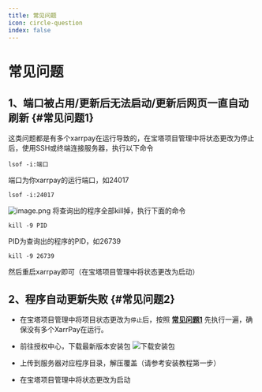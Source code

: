 ```yaml
---
title: 常见问题
icon: circle-question
index: false
---
```

<VPBanner
  title="XarrPay"
  content="点击购买，享受站长优质售后！"
  logo="./logo.svg"
  :actions='[
    {
      text: "购买",
      link:"http://ksy.hg007.cc/goodslist?cid=12",
    },
  ]'
/>

# 常见问题
## 1、端口被占用/更新后无法启动/更新后网页一直自动刷新 {#常见问题1}
这类问题都是有多个xarrpay在运行导致的，在宝塔项目管理中将状态更改为停止后，使用SSH或终端连接服务器，执行以下命令
```shell
lsof -i:端口
```
端口为你xarrpay的运行端口，如24017
```shell
lsof -i:24017
```
![image.png](https://s2.loli.net/2024/07/25/8CSK3c7vXtZ5zVr.png)
将查询出的程序全部kill掉，执行下面的命令
```shell
kill -9 PID
```
PID为查询出的程序的PID，如26739
```shell
kill -9 26739
```
然后重启xarrpay即可（在宝塔项目管理中将状态更改为启动）

## 2、程序自动更新失败 {#常见问题2}

- 在宝塔项目管理中将项目状态更改为`停止`后，按照 [**常见问题1**](#常见问题1) 先执行一遍，确保没有多个XarrPay在运行。

- 前往授权中心，下载最新版本安装包
![下载安装包](https://s2.loli.net/2024/03/30/Ft5jkfGbu7diyzI.png)
- 上传到服务器对应程序目录，解压覆盖（请参考安装教程第一步）

- 在宝塔项目管理中将状态更改为启动